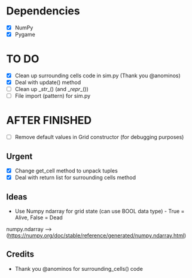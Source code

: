 # Dependencies
- [x] NumPy
- [x] Pygame

# TO DO
- [x] Clean up surrounding cells code in sim.py (Thank you @anominos)
- [x] Deal with update() method
- [ ] Clean up \__str__() (and \__repr__())
- [ ] File import (pattern) for sim.py

# AFTER FINISHED
- [ ] Remove default values in Grid constructor (for debugging purposes)

## Urgent
- [x] Change get_cell method to unpack tuples
- [x] Deal with return list for surrounding cells method

## Ideas

- Use Numpy ndarray for grid state (can use BOOL data type) - True = Alive, False = Dead

numpy.ndarray --> (https://numpy.org/doc/stable/reference/generated/numpy.ndarray.html)

## Credits
- Thank you @anominos for surrounding_cells() code